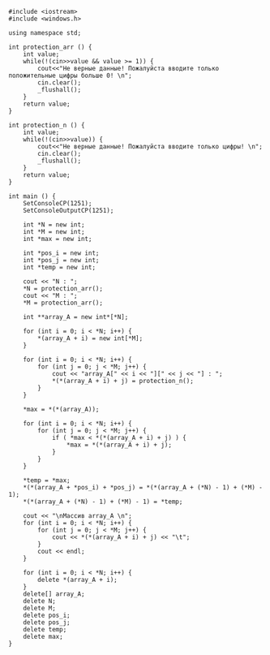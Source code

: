 ﻿```
#include <iostream>
#include <windows.h>

using namespace std;

int protection_arr () {
	int value;
	while(!(cin>>value && value >= 1)) {
		cout<<"Не верные данные! Пожалуйста вводите только положительные цифры больше 0! \n";
		cin.clear();
		_flushall();
	}
	return value;
}

int protection_n () {
	int value;
	while(!(cin>>value)) {
		cout<<"Не верные данные! Пожалуйста вводите только цифры! \n";
		cin.clear();
		_flushall();
	}
	return value;
}

int main () {
	SetConsoleCP(1251);
	SetConsoleOutputCP(1251);
	
	int *N = new int;
	int *M = new int;
	int *max = new int;

	int *pos_i = new int;
	int *pos_j = new int;
	int *temp = new int;
	
	cout << "N : ";
	*N = protection_arr();
	cout << "M : ";
	*M = protection_arr();

	int **array_A = new int*[*N];

	for (int i = 0; i < *N; i++) {
		*(array_A + i) = new int[*M];
	}

	for (int i = 0; i < *N; i++) {
		for (int j = 0; j < *M; j++) {
			cout << "array_A[" << i << "][" << j << "] : ";
			*(*(array_A + i) + j) = protection_n();
		}
	}

	*max = *(*(array_A));

	for (int i = 0; i < *N; i++) {
		for (int j = 0; j < *M; j++) {
			if ( *max < *(*(array_A + i) + j) ) {
				*max = *(*(array_A + i) + j);
			}
		}
	}

	*temp = *max;
	*(*(array_A + *pos_i) + *pos_j) = *(*(array_A + (*N) - 1) + (*M) - 1);
	*(*(array_A + (*N) - 1) + (*M) - 1) = *temp;

	cout << "\nМассив array_A \n";
	for (int i = 0; i < *N; i++) {
		for (int j = 0; j < *M; j++) {
			cout << *(*(array_A + i) + j) << "\t";
		}
		cout << endl;
	}

	for (int i = 0; i < *N; i++) {
		delete *(array_A + i);
	}
	delete[] array_A;
	delete N;
	delete M;
	delete pos_i;
	delete pos_j;
	delete temp;
	delete max;
}

```
